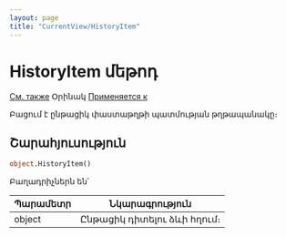 ```yaml
---
layout: page
title: "CurrentView/HistoryItem"
---
```

# HistoryItem մեթոդ

[См. также](../Frmpttel.md) Օրինակ [Применяется к](../Frmpttel.md)

Բացում է ընթացիկ փաստաթղթի պատմության թղթապանակը։ 

## Շարահյուսություն

``` vb
object.HistoryItem()
```
Բաղադրիչներն են՝

  
| Պարամետր | Նկարագրություն |
|--|--|
| object | Ընթացիկ դիտելու ձևի հղում։  |

